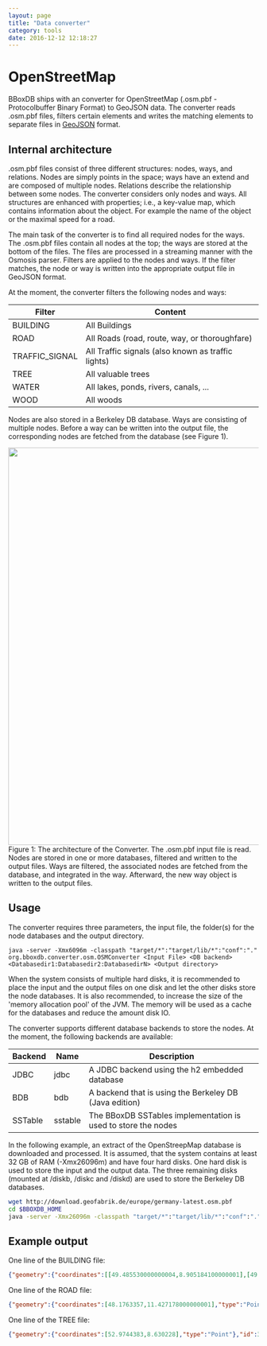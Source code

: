 ```yaml
---
layout: page
title: "Data converter"
category: tools
date: 2016-12-12 12:18:27
---
```


# OpenStreetMap
BBoxDB ships with an converter for OpenStreetMap (.osm.pbf - Protocolbuffer Binary Format) to GeoJSON data. The converter reads .osm.pbf files, filters certain elements and writes the matching elements to separate files in [GeoJSON](http://geojson.org/) format.

## Internal architecture
.osm.pbf files consist of three different structures: nodes, ways, and relations. Nodes are simply points in the space; ways have an extend and are composed of multiple nodes. Relations describe the relationship between some nodes. The converter considers only nodes and ways. All structures are enhanced with properties; i.e., a key-value map, which contains information about the object. For example the name of the object or the maximal speed for a road.

The main task of the converter is to find all required nodes for the ways. The .osm.pbf files contain all nodes at the top; the ways are stored at the bottom of the files. The files are processed in a streaming manner with the Osmosis parser. Filters are applied to the nodes and ways. If the filter matches, the node or way is written into the appropriate output file in GeoJSON format.

At the moment, the converter filters the following nodes and ways:

|    Filter      |    Content    |
|----------------|---------------|
| BUILDING       | All Buildings |
| ROAD           | All Roads (road, route, way, or thoroughfare)    |
| TRAFFIC_SIGNAL | All Traffic signals (also known as traffic lights) | 
| TREE           | All valuable trees |
| WATER          | All lakes, ponds, rivers, canals, ... |
| WOOD           | All woods |

Nodes are also stored in a Berkeley DB database. Ways are consisting of multiple nodes. Before a way can be written into the output file, the corresponding nodes are fetched from the database (see Figure 1).

<img src="/bboxdb/images/converter.png" width="800">
<br>
Figure 1: The architecture of the Converter. The .osm.pbf input file is read. Nodes are stored in one or more databases, filtered and written to the output files. Ways are filtered, the associated nodes are fetched from the database, and integrated in the way. Afterward, the new way object is written to the output files.

## Usage
The converter requires three parameters, the input file, the folder(s) for the node databases and the output directory. 

```java -server -Xmx6096m -classpath "target/*":"target/lib/*":"conf":"." org.bboxdb.converter.osm.OSMConverter <Input File> <DB backend> <Databasedir1:Databasedir2:DatabasedirN> <Output directory>```

When the system consists of multiple hard disks, it is recommended to place the input and the output files on one disk and let the other disks store the node databases. It is also recommended, to increase the size of the 'memory allocation pool' of the JVM. The memory will be used as a cache for the databases and reduce the amount disk IO.

The converter supports different database backends to store the nodes. At the moment, the following backends are available:

| Backend  |  Name   |                           Description                         |
|----------|---------|---------------------------------------------------------------|
| JDBC     | jdbc    | A JDBC backend using the h2 embedded database                 |
| BDB      | bdb     | A backend that is using the Berkeley DB (Java edition)         |
| SSTable  | sstable | The BBoxDB SSTables implementation is used to store the nodes |

In the following example, an extract of the OpenStreepMap database is downloaded and processed. It is assumed, that the system contains at least 32 GB of RAM (-Xmx26096m) and have four hard disks. One hard disk is used to store the input and the output data. The three remaining disks (mounted at /diskb, /diskc and /diskd) are used to store the Berkeley DB databases.

```bash
wget http://download.geofabrik.de/europe/germany-latest.osm.pbf
cd $BBOXDB_HOME
java -server -Xmx26096m -classpath "target/*":"target/lib/*":"conf":"." org.bboxdb.converter.osm.OSMConverter /path/to/germany-latest.osm.pbf bdb /diskb/work:/diskc/work:/diskd/work /outputdir/germany
```

## Example output

One line of the BUILDING file:

```json
{"geometry":{"coordinates":[[49.485530000000004,8.905184100000001],[49.4855414,8.905173300000001],[49.485554500000006,8.9051691],[49.485567800000005,8.905171900000001],[49.4855797,8.9051814],[49.4855888,8.905196400000001],[49.4855941,8.9052153],[49.485595100000005,8.905235900000001],[49.4855918,8.9052545],[49.485584900000006,8.9052707],[49.485575000000004,8.9052827],[49.4855632,8.9052892],[49.4855506,8.9052897],[49.485538600000005,8.905284],[49.485528300000006,8.9052728],[49.485520900000004,8.905257200000001],[49.485517,8.905238800000001],[49.4855171,8.9052194],[49.485521600000006,8.9052],[49.485530000000004,8.905184100000001]],"type":"Polygon"},"id":481878096,"type":"Feature","properties":{"man_made":"silo","building":"yes"}}
```

One line of the ROAD file: 

```json
{"geometry":{"coordinates":[48.1763357,11.427178000000001],"type":"Point"},"id":128963,"type":"Feature","properties":{"ref":"7","TMC:cid_58:tabcd_1:LCLversion":"8.00","TMC:cid_58:tabcd_1:NextLocationCode":"31512","name":"München-Lochhausen","TMC:cid_58:tabcd_1:LocationCode":"31954","highway":"motorway_junction","TMC:cid_58:tabcd_1:PrevLocationCode":"42385","TMC:cid_58:tabcd_1:Class":"Point","TMC:cid_58:tabcd_1:Direction":"negative"}}
```

One line of the TREE file:

```json
{"geometry":{"coordinates":[52.9744383,8.630228],"type":"Point"},"id":31339954,"type":"Feature","properties":{"natural":"tree"}}
```

